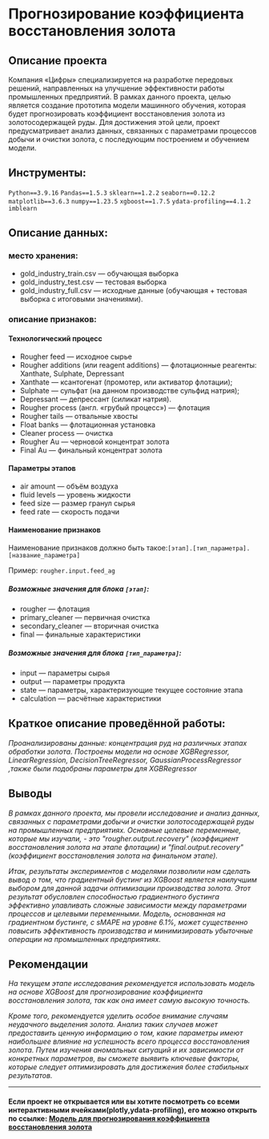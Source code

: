 # Прогнозирование коэффициента восстановления золота

## Описание проекта

Компания «Цифры» специализируется на разработке передовых решений, направленных на улучшение эффективности работы промышленных предприятий. В рамках данного проекта, целью является создание прототипа модели машинного обучения, которая будет прогнозировать коэффициент восстановления золота из золотосодержащей руды. Для достижения этой цели, проект предусматривает анализ данных, связанных с параметрами процессов добычи и очистки золота, с последующим построением и обучением модели.

## Инструменты:
`Python==3.9.16`
`Pandas==1.5.3`
`sklearn==1.2.2`
`seaborn==0.12.2`
`matplotlib==3.6.3`
`numpy==1.23.5`
`xgboost==1.7.5`
`ydata-profiling==4.1.2`
`imblearn`

## Описание данных:

### место хранения:

- gold_industry_train.csv — обучающая выборка
- gold_industry_test.csv — тестовая выборка
- gold_industry_full.csv — исходные данные (обучающая + тестовая выборка с итоговыми значениями).

### описание признаков:

#### Технологический процесс
- Rougher feed — исходное сырье
- Rougher additions (или reagent additions) — флотационные реагенты: Xanthate, Sulphate, Depressant
- Xanthate — ксантогенат (промотер, или активатор флотации);
- Sulphate — сульфат (на данном производстве сульфид натрия);
- Depressant — депрессант (силикат натрия).
- Rougher process (англ. «грубый процесс») — флотация
- Rougher tails — отвальные хвосты
- Float banks — флотационная установка
- Cleaner process — очистка
- Rougher Au — черновой концентрат золота
- Final Au — финальный концентрат золота

#### Параметры этапов
- air amount — объём воздуха
- fluid levels — уровень жидкости
- feed size — размер гранул сырья
- feed rate — скорость подачи
 
#### Наименование признаков
Наименование признаков должно быть такое:`[этап].[тип_параметра].[название_параметра]`

Пример: `rougher.input.feed_ag`

##### Возможные значения для блока `[этап]`:
- rougher — флотация
- primary_cleaner — первичная очистка
- secondary_cleaner — вторичная очистка
- final — финальные характеристики

##### Возможные значения для блока `[тип_параметра]`:
- input — параметры сырья
- output — параметры продукта
- state — параметры, характеризующие текущее состояние этапа
- calculation — расчётные характеристики

## Краткое описание проведённой работы:
<i> 
Проанализированы данные: концентрация руд на различных этапах обработки золота. Построены модели на основе XGBRegressor, LinearRegression, DecisionTreeRegressor, GaussianProcessRegressor ,также были подобраны параметры для XGBRegressor</i>

## Выводы
<i>В рамках данного проекта, мы провели исследование и анализ данных, связанных с параметрами добычи и очистки золотосодержащей руды на промышленных предприятиях. Основные целевые переменные, которые мы изучали, - это "rougher.output.recovery" (коэффициент восстановления золота на этапе флотации) и "final.output.recovery" (коэффициент восстановления золота на финальном этапе).

Итак, результаты экспериментов с моделями позволили нам сделать вывод о том, что градиентный бустинг из XGBoost является наилучшим выбором для данной задачи оптимизации производства золота. Этот результат обусловлен способностью градиентного бустинга эффективно улавливать сложные зависимости между параметрами процессов и целевыми переменными. Модель, основанная на градиентном бустинге, с sMAPE на уровне 6.1%, может существенно повысить эффективность производства и минимизировать убыточные операции на промышленных предприятиях.</i>

## Рекомендации
<i>На текущем этапе исследования рекомендуется использовать модель на основе XGBoost для прогнозирование коэффициента восстановления золота, так как она имеет самую высокую точность. 

Кроме того, рекомендуется уделить особое внимание случаям неудачного выделения золота. Анализ таких случаев может предоставить ценную информацию о том, какие параметры имеют наибольшее влияние на успешность всего процесса восстановления золота. Путем изучения аномальных ситуаций и их зависимости от конкретных параметров, вы сможете выявить ключевые факторы, которые следует оптимизировать для достижения более стабильных результатов.
</i>

---

#### Если проект не открывается или вы хотите посмотреть со всеми интерактивными ячейками(plotly,ydata-profiling), его можно открыть по ссылке: <a href='https://nbviewer.org/github/verydirtyhands/gold_project/blob/main/p8f.ipynb'>Модель для прогнозирования коэффициента восстановления золота</a>
